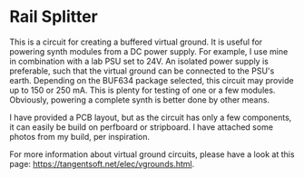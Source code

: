 # Rail Splitter

This is a circuit for creating a buffered virtual ground. It is useful for powering synth modules from a DC power supply. For example, I use mine in combination with a lab PSU set to 24V. An isolated power supply is preferable, such that the virtual ground can be connected to the PSU's earth. Depending on the BUF634 package selected, this circuit may provide up to 150 or 250 mA. This is plenty for testing of one or a few modules. Obviously, powering a complete synth is better done by other means.

I have provided a PCB layout, but as the circuit has only a few components, it can easily be build on perfboard or stripboard. I have attached some photos from my build, per inspiration. 

For more information about virtual ground circuits, please have a look at this page: https://tangentsoft.net/elec/vgrounds.html.
